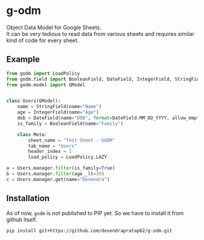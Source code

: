 # g-odm

Object Data Model for Google Sheets.\
It can be very tedious to read data from various sheets and requires similar kind of code for every sheet.

## Example

```python
from godm import LoadPolicy
from godm.field import BooleanField, DateField, IntegerField, StringField
from godm.model import GModel


class Users(GModel):
    name = StringField(name="Name")
    age = IntegerField(name="Age")
    dob = DateField(name="DOB", format=DateField.MM_DD_YYYY, allow_empty=True, default_val="01/01/2010")
    is_family = BooleanField(name="Family")

    class Meta:
        sheet_name = "Test Sheet - GODM"
        tab_name = "Users"
        header_index = 1
        load_policy = LoadPolicy.LAZY

a = Users.manager.filter(is_family=True)
b = Users.manager.filter(age__lt=30)
c = Users.manager.get(name="Devendra")
```

## Installation

As of now, `godm` is not published to PIP yet. So we have to install it from github itself.

```sh
pip install git+https://github.com/devendrapratap02/g-odm.git
```
